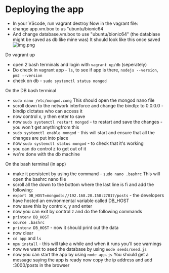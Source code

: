 # Deploying the app

- In your VScode, run vagrant destroy
Now in the vagrant file:
- change app.vm.box to us "ubuntu/bionic64
- And change database.vm.box to use "ubuntu/bionic64" (the datablase might be saved as db like mine was)
It should look like this once saved
![img.png](img.png)

Do vagrant up
- open 2 bash terminals and login with ```vagrant up/db``` (seperately)
- Do check in vagrant app -  ```ls```, to see if app is there, ```nodejs --version```, ```pm2 --version```
- check on db - ```sudo systemctl status mongod```


On the DB bash terminal
- ```sudo nano /etc/mongod.cong```
This should open the mongod nano file
- scroll down to the network interforce and change the bindIp: to 0.0.0.0 - bindip dictates who can access it
- now control x, y then enter to save 
- now ```sudo systemctl restart mongod``` - to restart and save the changes - you won't get anythingfrom this
- ```sudo systemctl enable mongod``` - this will start and ensure that all the changes are put into place
- now ```sudo systemctl status mongod``` - to check that it's working
- you can do control z to get out of it
- we're done with the db machine

On the bash terminal (in app)
- make it persistent by using the command - ```sudo nano .bashrc```
This will open the bashrc nano file
- scroll all the down to the bottom where the last line is fi and add the following:
- ```export DB_HOST=mongodb://192.168.20.150:27017/posts``` - the developers have hosted an environmental variable called DB_HOST
- now save this by controlx, y and enter
- now you can exit by control z and do the following commands
- ```printenv DB_HOST```
- ```source .bashrc```
- ```printenv DB_HOST``` - now it should print out the data
- now clear
- ```cd app``` and ```ls```
- ```npm install``` - this will take a while and when it runs you'll see warnings
- now we want to seed the database by using ```node seeds/seed.js```
- now you can start the app by using ```node app.js```
You should get a message saying the app is ready
now copy the ip address and add :3000/posts in the browser